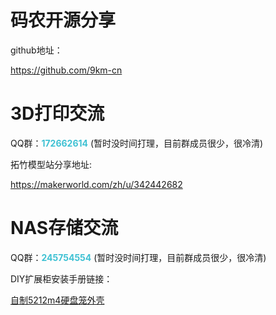 
# 码农开源分享

github地址：

<https://github.com/9km-cn>

# 3D打印交流

QQ群：<b style="color:#3ec1d3">172662614</b>   (暂时没时间打理，目前群成员很少，很冷清)

拓竹模型站分享地址:

<https://makerworld.com/zh/u/342442682>

# NAS存储交流

QQ群：<b style="color:#3ec1d3">245754554</b>   (暂时没时间打理，目前群成员很少，很冷清)

DIY扩展柜安装手册链接：

[自制5212m4硬盘笼外壳](./docs/diy_party/5212_case_box/5212m4_diy_case_setup.pdf)


